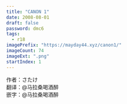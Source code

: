 ```yaml
---
title: "CANON 1"
date: 2008-08-01
draft: false
password: dmc6
tags: 
  - r18
imagePrefix: "https://mayday44.xyz/canon1/"  
imageCount: 74
imageExt: ".png" 
startIndex: 1
---
```

作者：さたけ  
翻译：@马拉桑喝酒醉  
嵌字：@马拉桑喝酒醉

